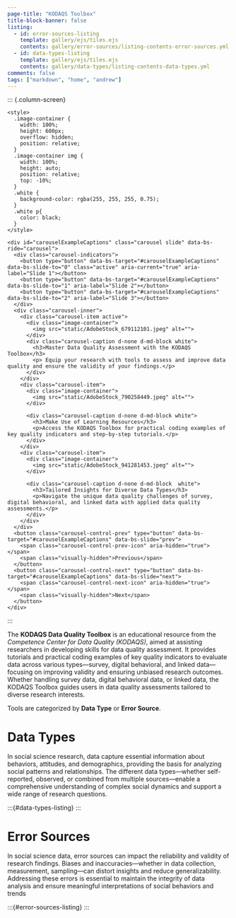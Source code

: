 ```yaml
---
page-title: "KODAQS Toolbox"
title-block-banner: false
listing:
  - id: error-sources-listing
    template: gallery/ejs/tiles.ejs
    contents: gallery/error-sources/listing-contents-error-sources.yml
  - id: data-types-listing
    template: gallery/ejs/tiles.ejs
    contents: gallery/data-types/listing-contents-data-types.yml
comments: false
tags: ["markdown", "home", "andrew"]
---
```


::: {.column-screen}
```{=html}
<style>
  .image-container {
    width: 100%;
    height: 600px;
    overflow: hidden;
    position: relative;
  }
  .image-container img {
    width: 100%;
    height: auto;
    position: relative;
    top: -10%;
  }
  .white {
    background-color: rgba(255, 255, 255, 0.75);
  }
  .white p{
    color: black;
  }
</style>

<div id="carouselExampleCaptions" class="carousel slide" data-bs-ride="carousel">
  <div class="carousel-indicators">
    <button type="button" data-bs-target="#carouselExampleCaptions" data-bs-slide-to="0" class="active" aria-current="true" aria-label="Slide 1"></button>
    <button type="button" data-bs-target="#carouselExampleCaptions" data-bs-slide-to="1" aria-label="Slide 2"></button>
    <button type="button" data-bs-target="#carouselExampleCaptions" data-bs-slide-to="2" aria-label="Slide 3"></button>
  </div>
  <div class="carousel-inner">
    <div class="carousel-item active">
      <div class="image-container">
        <img src="static/AdobeStock_679112101.jpeg" alt="">
      </div>
      <div class="carousel-caption d-none d-md-block white">
        <h3>Master Data Quality Assessment with the KODAQS Toolbox</h3>
        <p> Equip your research with tools to assess and improve data quality and ensure the validity of your findings.</p>
      </div>
    </div>
    <div class="carousel-item">
      <div class="image-container">
        <img src="static/AdobeStock_790258449.jpeg" alt="">
      </div>

      <div class="carousel-caption d-none d-md-block white">
        <h3>Make Use of Learning Resources</h3>
        <p>Access the KODAQS Toolbox for practical coding examples of key quality indicators and step-by-step tutorials.</p>
      </div>
    </div>
    <div class="carousel-item">
      <div class="image-container">
        <img src="static/AdobeStock_941281453.jpeg" alt="">
      </div>

      <div class="carousel-caption d-none d-md-block  white">
        <h3>Tailored Insights for Diverse Data Types</h3>
        <p>Navigate the unique data quality challenges of survey, digital behavioral, and linked data with applied data quality assessments.</p>
      </div>
    </div>
  </div>
  <button class="carousel-control-prev" type="button" data-bs-target="#carouselExampleCaptions" data-bs-slide="prev">
    <span class="carousel-control-prev-icon" aria-hidden="true"></span>
    <span class="visually-hidden">Previous</span>
  </button>
  <button class="carousel-control-next" type="button" data-bs-target="#carouselExampleCaptions" data-bs-slide="next">
    <span class="carousel-control-next-icon" aria-hidden="true"></span>
    <span class="visually-hidden">Next</span>
  </button>
</div>
```
:::

The **KODAQS Data Quality Toolbox** is an educational resource from the _Competence Center for Data Quality (KODAQS)_, aimed at assisting researchers in developing skills for data quality assessment. It provides tutorials and practical coding examples of key quality indicators to evaluate data across various types—survey, digital behavioral, and linked data—focusing on improving validity and ensuring unbiased research outcomes. Whether handling survey data, digital behavioral data, or linked data, the KODAQS Toolbox guides users in data quality assessments tailored to diverse research interests.

Tools are categorized by **Data Type** or **Error Source**.

<h1>Data Types</h1>

In social science research, data capture essential information about behaviors, attitudes, and demographics, providing the basis for analyzing social patterns and relationships. The different data types—whether self-reported, observed, or combined from multiple sources—enable a comprehensive understanding of complex social dynamics and support a wide range of research questions.

:::{#data-types-listing}
:::

<h1>Error Sources</h1>

In social science data, error sources can impact the reliability and validity of research findings. Biases and inaccuracies—whether in data collection, measurement, sampling—can distort insights and reduce generalizability. Addressing these errors is essential to maintain the integrity of data analysis and ensure meaningful interpretations of social behaviors and trends

:::{#error-sources-listing}
:::

